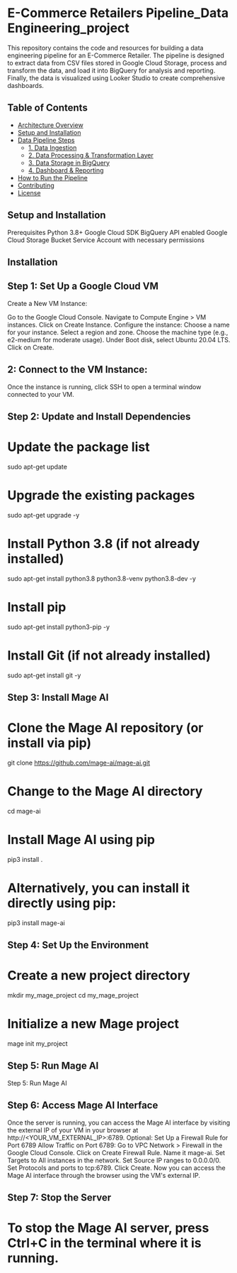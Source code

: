 # E-Commerce Retailers Pipeline_Data Engineering_project

This repository contains the code and resources for building a data engineering pipeline for an E-Commerce Retailer. The pipeline is designed to extract data from CSV files stored in Google Cloud Storage, process and transform the data, and load it into BigQuery for analysis and reporting. Finally, the data is visualized using Looker Studio to create comprehensive dashboards.

## Table of Contents

- [Architecture Overview](#architecture-overview)
- [Setup and Installation](#setup-and-installation)
- [Data Pipeline Steps](#data-pipeline-steps)
  - [1. Data Ingestion](#1-data-ingestion)
  - [2. Data Processing & Transformation Layer](#2-data-processing--transformation-layer)
  - [3. Data Storage in BigQuery](#3-data-storage-in-bigquery)
  - [4. Dashboard & Reporting](#4-dashboard--reporting)
- [How to Run the Pipeline](#how-to-run-the-pipeline)
- [Contributing](#contributing)
- [License](#license)

## Setup and Installation
Prerequisites
Python 3.8+
Google Cloud SDK
BigQuery API enabled
Google Cloud Storage Bucket
Service Account with necessary permissions

## Installation
  ## Step 1: Set Up a Google Cloud VM
Create a New VM Instance:

Go to the Google Cloud Console.
Navigate to Compute Engine > VM instances.
Click on Create Instance.
Configure the instance:
Choose a name for your instance.
Select a region and zone.
Choose the machine type (e.g., e2-medium for moderate usage).
Under Boot disk, select Ubuntu 20.04 LTS.
Click on Create.
## 2: Connect to the VM Instance:

Once the instance is running, click SSH to open a terminal window connected to your VM.

## Step 2: Update and Install Dependencies

# Update the package list
sudo apt-get update

# Upgrade the existing packages
sudo apt-get upgrade -y

# Install Python 3.8 (if not already installed)
sudo apt-get install python3.8 python3.8-venv python3.8-dev -y

# Install pip
sudo apt-get install python3-pip -y

# Install Git (if not already installed)
sudo apt-get install git -y

## Step 3: Install Mage AI
# Clone the Mage AI repository (or install via pip)
git clone https://github.com/mage-ai/mage-ai.git

# Change to the Mage AI directory
cd mage-ai

# Install Mage AI using pip
pip3 install .

# Alternatively, you can install it directly using pip:
pip3 install mage-ai

## Step 4: Set Up the Environment
# Create a new project directory
mkdir my_mage_project
cd my_mage_project

# Initialize a new Mage project
mage init my_project

## Step 5: Run Mage AI
Step 5: Run Mage AI

## Step 6: Access Mage AI Interface
Once the server is running, you can access the Mage AI interface by visiting the external IP of your VM in your browser at http://<YOUR_VM_EXTERNAL_IP>:6789.
Optional: Set Up a Firewall Rule for Port 6789
Allow Traffic on Port 6789:
Go to VPC Network > Firewall in the Google Cloud Console.
Click on Create Firewall Rule.
Name it mage-ai.
Set Targets to All instances in the network.
Set Source IP ranges to 0.0.0.0/0.
Set Protocols and ports to tcp:6789.
Click Create.
Now you can access the Mage AI interface through the browser using the VM's external IP.

## Step 7: Stop the Server
# To stop the Mage AI server, press Ctrl+C in the terminal where it is running.

                                 
